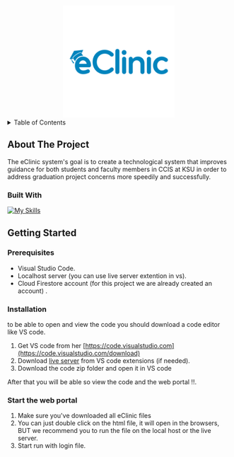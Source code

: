 
<!-- PROJECT LOGO -->

<div align="center">
  <a href="https://github.com/DeemAt10/2022-GP1-Group11">
    <img src="img/eClinicLogo-blue.png" alt="Logo" width="50%" height="50%" margin="0%">
  </a>
</div>



<!-- TABLE OF CONTENTS -->
<details>
  <summary>Table of Contents</summary>
  <ol>
    <li>
      <a href="#about-the-project">About The Project</a>
      <ul>
        <li><a href="#built-with">Built With</a></li>
      </ul>
    </li>
    <li>
      <a href="#getting-started">Getting Started</a>
      <ul>
        <li><a href="#prerequisites">Prerequisites</a></li>
        <li><a href="#installation">Installation</a></li>
        <li><a href="#start-the-web-portal">Start the web portal</a></li>
      </ul>
    </li>
  </ol>
</details>



<!-- ABOUT THE PROJECT -->
## About The Project
The eClinic system's goal is to create a technological system that improves guidance for both students and faculty members in CCIS at KSU in order to address graduation project concerns more speedily and successfully.
<!-- <p align="right">(<a href="#readme-top">back to top</a>)</p> -->



### Built With

[![My Skills](https://skillicons.dev/icons?i=js,html,css,bootstrap)](https://skillicons.dev)




<!-- GETTING STARTED -->
## Getting Started


### Prerequisites

* Visual Studio Code.
* Localhost server (you can use live server extention in vs).
* Cloud Firestore account (for this project we are already created an account) .

### Installation
to be able to open and view the code you should download a code editor like VS code.

1. Get VS code from her [https://code.visualstudio.com](https://code.visualstudio.com/download)
2. Download [live server](https://marketplace.visualstudio.com/items?itemName=ritwickdey.LiveServer) from VS code extensions (if needed).
3. Download the code zip folder and open it in VS code

After that you will be able so view the code and the web portal !!.
 
### Start the web portal

1. Make sure you've downloaded all eClinic files
2. You can just double click on the html file, it will open in the browsers, BUT we recommend you to run the file on the local host or the live server. 
3. Start run with login file.




